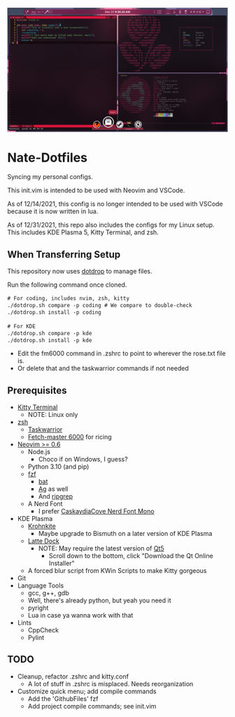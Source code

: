 ![Rice](rice.png)

# Nate-Dotfiles

Syncing my personal configs.

This init.vim is intended to be used with Neovim and VSCode.

As of 12/14/2021, this config is no longer intended to be used with
VSCode because it is now written in lua.

As of 12/31/2021, this repo also includes the configs for my Linux setup.
This includes KDE Plasma 5, Kitty Terminal, and zsh.

## When Transferring Setup
This repository now uses [dotdrop](https://github.com/deadc0de6/dotdrop) to manage files.

Run the following command once cloned.
```
# For coding, includes nvim, zsh, kitty
./dotdrop.sh compare -p coding # We compare to double-check
./dotdrop.sh install -p coding

# For KDE
./dotdrop.sh compare -p kde
./dotdrop.sh install -p kde
```
- Edit the fm6000 command in .zshrc to point to wherever the rose.txt file is.
- Or delete that and the taskwarrior commands if not needed

## Prerequisites

- [Kitty Terminal](https://sw.kovidgoyal.net/kitty/binary/)
  - NOTE: Linux only
- [zsh](https://gist.github.com/derhuerst/12a1558a4b408b3b2b6e)
  - [Taskwarrior](https://github.com/GothenburgBitFactory/taskwarrior)
  - [Fetch-master 6000](https://github.com/anhsirk0/fetch-master-6000) for ricing
- [Neovim >= 0.6](https://github.com/neovim/neovim)
  - Node.js
    - Choco if on Windows, I guess?
  - Python 3.10 (and pip)
  - [fzf](https://github.com/junegunn/fzf)
    - [bat](https://github.com/sharkdp/bat)
    - [Ag](https://github.com/ggreer/the_silver_searcher) as well
    - And [ripgrep](https://github.com/BurntSushi/ripgrep)
  - A Nerd Font
    - I prefer [CaskaydiaCove Nerd Font Mono](https://github.com/ryanoasis/nerd-fonts/releases/download/v2.1.0/CascadiaCode.zip)
- KDE Plasma
  - [Krohnkite](https://github.com/esjeon/krohnkite)
    - Maybe upgrade to Bismuth on a later version of KDE Plasma
  - [Latte Dock](https://github.com/KDE/latte-dock)
    - NOTE: May require the latest version of [Qt5](https://www.qt.io/download-open-source?hsCtaTracking=9f6a2170-a938-42df-a8e2-a9f0b1d6cdce%7C6cb0de4f-9bb5-4778-ab02-bfb62735f3e5)
      - Scroll down to the bottom, click "Download the Qt Online Installer"
  - A forced blur script from KWin Scripts to make Kitty gorgeous
- Git
- Language Tools
  - gcc, g++, gdb
  - Well, there's already python, but yeah you need it
  - pyright
  - Lua in case ya wanna work with that
- Lints
  - CppCheck
  - Pylint

## TODO

- Cleanup, refactor .zshrc and kitty.conf
  - A lot of stuff in .zshrc is misplaced. Needs reorganization
- Customize quick menu; add compile commands
  - Add the 'GithubFiles' fzf
  - Add project compile commands; see init.vim
